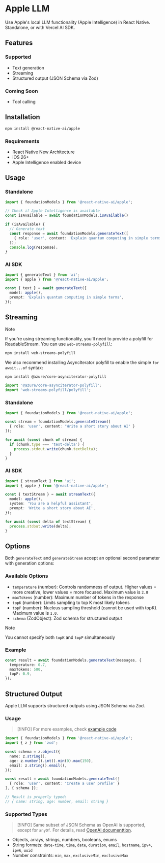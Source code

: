 # Apple LLM

Use Apple's local LLM functionality (Apple Intelligence) in React Native. Standalone, or with Vercel AI SDK.

## Features

### Supported
- Text generation
- Streaming
- Structured output (JSON Schema via Zod)

### Coming Soon
- Tool calling

## Installation

```bash
npm install @react-native-ai/apple
```

### Requirements

- React Native New Architecture
- iOS 26+
- Apple Intelligence enabled device

## Usage

### Standalone

```typescript
import { foundationModels } from '@react-native-ai/apple';

// Check if Apple Intelligence is available
const isAvailable = await foundationModels.isAvailable()

if (isAvailable) {
  // Generate text
  const response = await foundationModels.generateText([
    { role: 'user', content: 'Explain quantum computing in simple terms' }
  ]);
  console.log(response);
}
```

### AI SDK

```typescript
import { generateText } from 'ai';
import { apple } from '@react-native-ai/apple';

const { text } = await generateText({
  model: apple(),
  prompt: 'Explain quantum computing in simple terms',
});
```

## Streaming

> [!NOTE]
> If you're using streaming functionality, you'll need to provide a polyfill for ReadableStream. You can use `web-streams-polyfill`:
> 
> ```bash
> npm install web-streams-polyfill
> ```
> 
> We also recommend installing AsyncIterator polyfill to enable the simple `for await...of` syntax:
> 
> ```bash
> npm install @azure/core-asynciterator-polyfill
> ```
> 
> ```typescript
> import '@azure/core-asynciterator-polyfill';
> import 'web-streams-polyfill/polyfill';
> ```

### Standalone

```typescript
import { foundationModels } from '@react-native-ai/apple';

const stream = foundationModels.generateStream([
  { role: 'user', content: 'Write a short story about AI' }
]);

for await (const chunk of stream) {
  if (chunk.type === 'text-delta') {
    process.stdout.write(chunk.textDelta);
  }
}
```

### AI SDK

```typescript
import { streamText } from 'ai';
import { apple } from '@react-native-ai/apple';

const { textStream } = await streamText({
  model: apple(),
  system: 'You are a helpful assistant',
  prompt: 'Write a short story about AI',
});

for await (const delta of textStream) {
  process.stdout.write(delta);
}
```

## Options

Both `generateText` and `generateStream` accept an optional second parameter with generation options:

### Available Options

- `temperature` (number): Controls randomness of output. Higher values = more creative, lower values = more focused. Maximum value is `2.0`
- `maxTokens` (number): Maximum number of tokens in the response
- `topK` (number): Limits sampling to top K most likely tokens
- `topP` (number): Nucleus sampling threshold (cannot be used with topK). Maximum value is `1.0`.
- `schema` (ZodObject): Zod schema for structured output

> [!NOTE]
> You cannot specify both `topK` and `topP` simultaneously

### Example

```typescript
const result = await foundationModels.generateText(messages, {
  temperature: 0.7,
  maxTokens: 500,
  topP: 0.9,
});
```

## Structured Output

Apple LLM supports structured outputs using JSON Schema via Zod.

### Usage

> [!INFO]
> For more examples, check [example code](../../apps/example-apple/src/schema-demos.ts)

```typescript
import { foundationModels } from '@react-native-ai/apple';
import { z } from 'zod';

const schema = z.object({
  name: z.string(),
  age: z.number().int().min(0).max(150),
  email: z.string().email(),
});

const result = await foundationModels.generateText([
  { role: 'user', content: 'Create a user profile' }
], { schema });

// Result is properly typed:
// { name: string, age: number, email: string }
```

### Supported Types

> [!INFO]
> Same subset of JSON Schema as OpenAI is supported, except for `anyOf`. For details, read [OpenAI documenttion](https://platform.openai.com/docs/guides/structured-outputs?api-mode=chat#json-mode).

- Objects, arrays, strings, numbers, booleans, enums
- String formats: `date-time`, `time`, `date`, `duration`, `email`, `hostname`, `ipv4`, `ipv6`, `uuid`
- Number constraints: `min`, `max`, `exclusiveMin`, `exclusiveMax`
